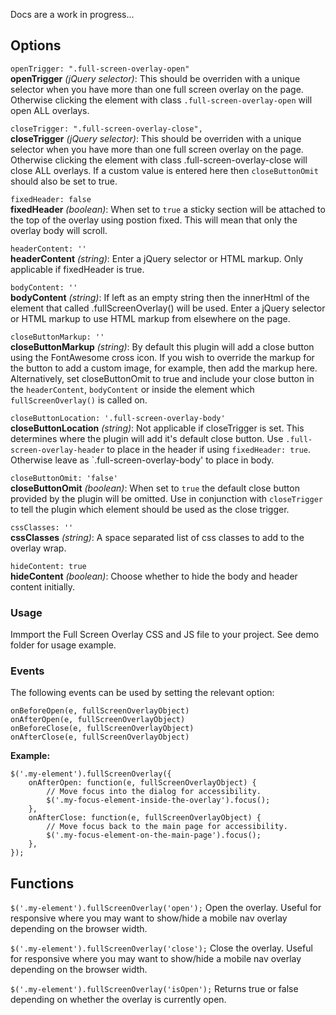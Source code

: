 Docs are a work in progress...

## Options

`openTrigger: ".full-screen-overlay-open"`<br />
**openTrigger** *(jQuery selector)*: This should be overriden with a unique selector when you have more than one full screen overlay on the 
page.  Otherwise clicking the element with class `.full-screen-overlay-open` will open ALL overlays.

`closeTrigger: ".full-screen-overlay-close",` <br/>
**closeTrigger** *(jQuery selector)*: This should be overriden with a unique selector when you have more than one full screen overlay on the 
page.  Otherwise clicking the element with class .full-screen-overlay-close will close ALL overlays.  If a custom value is entered here then `closeButtonOmit` should also be set to true.

`fixedHeader: false`<br />
**fixedHeader** *(boolean)*:  When set to `true` a sticky section will be attached to the top of the overlay using postion fixed. This will mean that only the overlay body will scroll.
  
`headerContent: ''`<br />
**headerContent** *(string)*: Enter a jQuery selector or HTML markup.  Only applicable if fixedHeader is true.

`bodyContent: ''`<br />
**bodyContent** *(string)*: If left as an empty string then the innerHtml of the element that called .fullScreenOverlay() will be used. Enter a jQuery selector or HTML markup to use HTML markup from elsewhere on the page.

`closeButtonMarkup: ''`<br />
**closeButtonMarkup** *(string)*: By default this plugin will add a close button using the FontAwesome cross icon.  If you wish to override the markup for the button to add a custom image, for example, then add the markup here.  Alternatively, set closeButtonOmit to true and include your close button in the `headerContent`, `bodyContent` or inside the element which `fullScreenOverlay()` is called on. 

`closeButtonLocation: '.full-screen-overlay-body'`<br />
**closeButtonLocation** *(string)*: Not applicable if closeTrigger is set.  This determines where the plugin will add it's default close button.  Use `.full-screen-overlay-header` to place in the header if using `fixedHeader: true`.  Otherwise leave as `.full-screen-overlay-body' to place in body.

`closeButtonOmit: 'false'`<br />
**closeButtonOmit** *(boolean)*: When set to `true` the default close button provided by the plugin will be omitted.  Use in conjunction with `closeTrigger` to tell the plugin which element should be used as the close trigger.

`cssClasses: ''`<br />
**cssClasses** *(string)*: A space separated list of css classes to add to the overlay wrap.

`hideContent: true`<br />
**hideContent** *(boolean)*: Choose whether to hide the body and header content initially.

### Usage

Immport the Full Screen Overlay CSS and JS file to your project.  See demo folder for usage example.

### Events

The following events can be used by setting the relevant option:

`onBeforeOpen(e, fullScreenOverlayObject)`<br />
`onAfterOpen(e, fullScreenOverlayObject)`<br />
`onBeforeClose(e, fullScreenOverlayObject)`<br />
`onAfterClose(e, fullScreenOverlayObject)`

**Example:**
```
$('.my-element').fullScreenOverlay({
	onAfterOpen: function(e, fullScreenOverlayObject) {
		// Move focus into the dialog for accessibility.
		$('.my-focus-element-inside-the-overlay').focus();
	},
	onAfterClose: function(e, fullScreenOverlayObject) {
		// Move focus back to the main page for accessibility.
		$('.my-focus-element-on-the-main-page').focus();
	},
});
```

## Functions

`$('.my-element').fullScreenOverlay('open');`
Open the overlay.  Useful for responsive where you may want to show/hide a mobile nav overlay depending on the browser width.

`$('.my-element').fullScreenOverlay('close');`
Close the overlay.  Useful for responsive where you may want to show/hide a mobile nav overlay depending on the browser width.

`$('.my-element').fullScreenOverlay('isOpen');`
Returns true or false depending on whether the overlay is currently open.